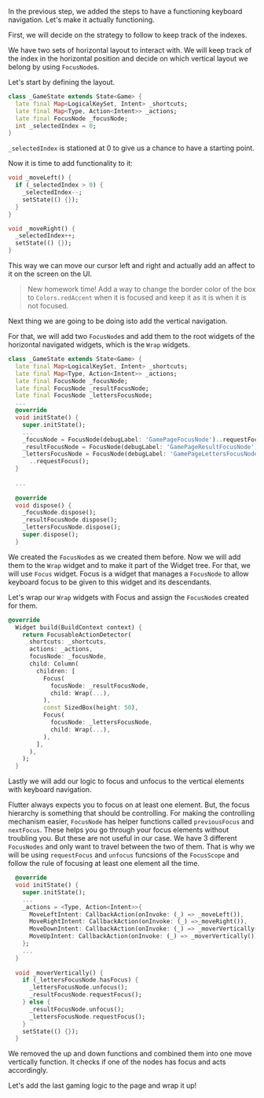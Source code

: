 In the previous step, we added the steps to have a functioning keyboard navigation. Let's make it actually functioning.

First, we will decide on the strategy to follow to keep track of the indexes.

We have two sets of horizontal layout to interact with. We will keep track of the index in the horizontal position and decide on which vertical layout we belong by using `FocusNode`s.

Let's start by defining the layout.
```dart
class _GameState extends State<Game> {
  late final Map<LogicalKeySet, Intent> _shortcuts;
  late final Map<Type, Action<Intent>> _actions;
  late final FocusNode _focusNode;
  int _selectedIndex = 0;
}  
```

`_selectedIndex` is stationed at 0 to give us a chance to have a starting point.

Now it is time to add functionality to it:

```dart
void _moveLeft() {
  if (_selectedIndex > 0) {
    _selectedIndex--;
    setState(() {});
  }
}

void _moveRight() {
  _selectedIndex++;
  setState(() {});
}
```

This way we can move our cursor left and right and actually add an affect to it on the screen on the UI.

> New homework time! Add a way to change the border color of the box to `Colors.redAccent` when it is focused and keep it as it is when it is not focused.

Next thing we are going to be doing isto add the vertical navigation.

For that, we will add two `FocusNode`s and add them to the root widgets of the horizontal navigated widgets, which is the `Wrap` widgets.

```dart
class _GameState extends State<Game> {
  late final Map<LogicalKeySet, Intent> _shortcuts;
  late final Map<Type, Action<Intent>> _actions;
  late final FocusNode _focusNode;
  late final FocusNode _resultFocusNode;
  late final FocusNode _lettersFocusNode;
  ...
  @override
  void initState() {
    super.initState();
    ...
    _focusNode = FocusNode(debugLabel: 'GamePageFocusNode')..requestFocus();
    _resultFocusNode = FocusNode(debugLabel: 'GamePageResultFocusNode');
    _lettersFocusNode = FocusNode(debugLabel: 'GamePageLettersFocusNode')
      ..requestFocus();
  }
  
  ...
  
  @override
  void dispose() {
    _focusNode.dispose();
    _resultFocusNode.dispose();
    _lettersFocusNode.dispose();
    super.dispose();
  }
```

We created the `FocusNode`s as we created them before. Now we will add them to the `Wrap` widget and to make it part of the Widget tree. For that, we will use `Focus` widget. Focus is a widget that manages a `FocusNode` to allow keyboard focus to be given to this widget and its descendants.

Let's wrap our `Wrap` widgets with Focus and assign the `FocusNode`s created for them.

```dart
@override
  Widget build(BuildContext context) {
    return FocusableActionDetector(
      shortcuts: _shortcuts,
      actions: _actions,
      focusNode: _focusNode,
      child: Column(
        children: [
          Focus(
            focusNode: _resultFocusNode,
            child: Wrap(...),
          ),
          const SizedBox(height: 50),
          Focus(
            focusNode: _lettersFocusNode,
            child: Wrap(...),
          ),
        ],
      ),
    );
  }
```

Lastly we will add our logic to focus and unfocus to the vertical elements with keyboard navigation.

Flutter always expects you to focus on at least one element. But, the focus hierarchy is something that should be controlling. For making the controlling mechanism easier, `FocusNode` has helper functions called `previousFocus` and `nextFocus`. These helps you go through your focus elements without troubling you. But these are not useful in our case. We have 3 different `FocusNodes` and only want to travel between the two of them. That is why we will be using `requestFocus` and `unfocus` funcsions of the `FocusScope` and follow the rule of focusing at least one element all the time.

```dart
  @override
  void initState() {
    super.initState();
    ...
    _actions = <Type, Action<Intent>>{
      MoveLeftIntent: CallbackAction(onInvoke: (_) => _moveLeft()),
      MoveRightIntent: CallbackAction(onInvoke: (_) =>_moveRight()),
      MoveDownIntent: CallbackAction(onInvoke: (_) => _moverVertically()),
      MoveUpIntent: CallbackAction(onInvoke: (_) => _moverVertically()),
    };
    ...
  }
  
  void _moverVertically() {
    if (_lettersFocusNode.hasFocus) {
      _lettersFocusNode.unfocus();
      _resultFocusNode.requestFocus();
    } else {
      _resultFocusNode.unfocus();
      _lettersFocusNode.requestFocus();
    }
    setState(() {});
  }
```

We removed the up and down functions and combined them into one move vertically function. It checks if one of the nodes has focus and acts accordingly.

Let's add the last gaming logic to the page and wrap it up!